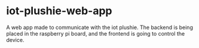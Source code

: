 # iot-plushie-web-app
A web app made to communicate with the iot plushie.
The backend is being placed in the raspberry pi board, and the frontend is going to control the device.
